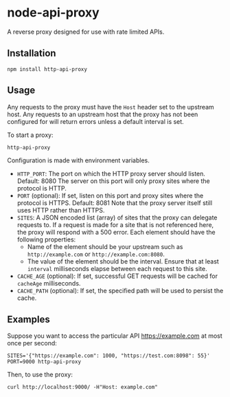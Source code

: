 # node-api-proxy

A reverse proxy designed for use with rate limited APIs.

## Installation

    npm install http-api-proxy

## Usage

Any requests to the proxy must have the `Host` header set to the upstream host.
Any requests to an upstream host that the proxy has not been configured for will return errors unless a default interval is set.

To start a proxy:

    http-api-proxy

Configuration is made with environment variables.

* `HTTP_PORT`: The port on which the HTTP proxy server should listen. Default: 8080
  The server on this port will only proxy sites where the protocol is HTTP.
* `PORT` (optional): If set, listen on this port and proxy sites where the protocol is HTTPS. Default: 8081
  Note that the proxy server itself still uses HTTP rather than HTTPS.
* `SITES`: A JSON encoded list (array) of sites that the proxy can delegate requests to.
  If a request is made for a site that is not referenced here,
  the proxy will respond with a 500 error.
  Each element should have the following properties:
  * Name of the element should be your upstream such as `http://example.com` or `http://example.com:8080`.
  * The value of the element should be the interval. Ensure that at least `interval` milliseconds elapse between each request to this site.
* `CACHE_AGE` (optional): If set, successful GET requests will be cached for `cacheAge` milliseconds.
* `CACHE_PATH` (optional): If set, the specified path will be used to persist the cache.

## Examples

Suppose you want to access the particular API https://example.com at most once per second:

    SITES='{"https://example.com": 1000, "https://test.com:8098": 55}' PORT=9000 http-api-proxy



Then, to use the proxy:

    curl http://localhost:9000/ -H"Host: example.com"
